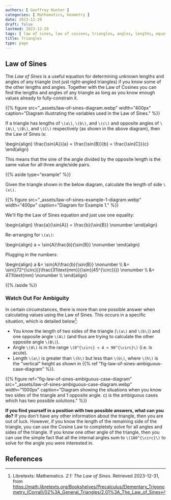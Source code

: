 ```yaml
---
authors: [ Geoffrey Hunter ]
categories: [ Mathematics, Geometry ]
date: 2023-12-29
draft: false
lastmod: 2023-12-29
tags: [ law of sines, law of cosines, triangles, angles, lengths, equations ]
title: Triangles
type: page
---
```


## Law of Sines

The _Law of Sines_ is a useful equation for determining unknown lengths and angles of any triangle (not just right-angled triangles) if you know some of the other lengths and angles. Together with the Law of Cosines you can find the lengths and angles of any triangle as long as you know enough values already to fully-constrain it.

{{% figure src="_assets/law-of-sines-diagram.webp" width="400px" caption="Diagram illustrating the variables used in the Law of Sines." %}}

If a triangle has lengths of `\(a\)`, `\(b\)`, and `\(c\)` and opposite angles of `\(A\)`, `\(B\)`, and `\(C\)` respectively (as shown in the above diagram), then the Law of Sines is:

<p>\begin{align}
\frac{\sin{A}}{a} = \frac{\sin{B}}{b} = \frac{\sin{C}}{c}
\end{align}</p>

This means that the sine of the angle divided by the opposite length is the same value for all three angle/side pairs.

{{% aside type="example" %}}

Given the triangle shown in the below diagram, calculate the length of side `\(x\)`.

{{% figure src="_assets/law-of-sines-example-1-diagram.webp" width="400px" caption="Diagram for Example 1." %}}

We'll flip the Law of Sines equation and just use one equality:

<p>\begin{align}
\frac{a}{\sin{A}} = \frac{b}{\sin{B}} \nonumber
\end{align}</p>

Re-arranging for `\(a\)`:

<p>\begin{align}
a = \sin{A}\frac{b}{\sin{B}} \nonumber
\end{align}</p>

Plugging in the numbers:

<p>\begin{align}
a &= \sin{A}\frac{b}{\sin{B}} \nonumber \\
  &= \sin{(72^{\circ})}\frac{31\text{mm}}{\sin{(45^{\circ})}} \nonumber \\
  &= 47.1\text{mm} \nonumber \\
\end{align}</p>

{{% /aside %}}

### Watch Out For Ambiguity

In certain circumstances, there is more than one possible answer when calculating values using the Law of Sines. This occurs in a specific situation, which is detailed below[^libretexts-maths-the-law-of-sines]:

* You know the length of two sides of the triangle (`\(a\)` and `\(b\)`) and one opposite angle `\(A\)` (and thus are trying to calculate the other opposite angle `\(B\)`).
* Angle `\(A\)` is in the range `\(0^{\circ} < A < 90^{\circ}\)` (i.e. is acute).
* Length `\(a\)` is greater than `\(h\)` but less than `\(b\)`, where `\(h\)` is the "vertical" height as shown in {{% ref "fig-law-of-sines-ambiguous-case-diagram" %}}.

{{% figure ref="fig-law-of-sines-ambiguous-case-diagram" src="_assets/law-of-sines-ambiguous-case-diagram.webp" width="1000px" caption="Diagram showing the situations when you know two sides of the triangle and 1 opposite angle. c) is the ambiguous cases which has two possible solutions." %}}

**If you find yourself in a position with two possible answers, what can you do?** If you don't have any other information about the triangle, then you are out of luck. However, if you know the length of the remaining side of the triangle, you can use the Cosine Law to completely solve for all angles and sides of the triangle. If you know one other angle of the triangle, then you can use the simple fact that all the internal angles sum to `\(180^{\circ}\)` to solve for the angle you were interested in.

## References

[^libretexts-maths-the-law-of-sines]: Libretexts: Mathematics. _2.1: The Law of Sines_. Retrieved 2023-12-31, from https://math.libretexts.org/Bookshelves/Precalculus/Elementary_Trigonometry_(Corral)/02%3A_General_Triangles/2.01%3A_The_Law_of_Sines


